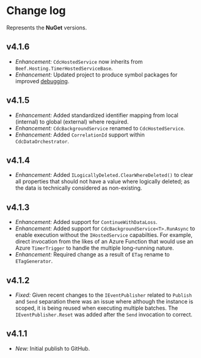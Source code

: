 ﻿# Change log

Represents the **NuGet** versions.

## v4.1.6
- *Enhancement:* `CdcHostedService` now inherits from `Beef.Hosting.TimerHostedServiceBase`.
- *Enhancement:* Updated project to produce symbol packages for improved [debugging](https://devblogs.microsoft.com/dotnet/improving-debug-time-productivity-with-source-link/).

## v4.1.5
- *Enhancement:* Added standardized identifier mapping from local (internal) to global (external) where required.
- *Enhancement:* `CdcBackgroundService` renamed to `CdcHostedService`.
- *Enhancement:* Added `CorrelationId` support within `CdcDataOrchestrator`.

## v4.1.4
- *Enhancement:* Added `ILogicallyDeleted.ClearWhereDeleted()` to clear all properties that should not have a value where logically deleted; as the data is technically considered as non-existing.

## v4.1.3
- *Enhancement:* Added support for `ContinueWithDataLoss`.
- *Enhancement:* Added support for `CdcBackgroundService<T>.RunAsync` to enable execution without the `IHostedService` capabilties. For example, direct invocation from the likes of an Azure Function that would use an Azure `TimerTrigger` to handle the multiple long-running nature.
- *Enhancement:* Required change as a result of `ETag` rename to `ETagGenerator`.

## v4.1.2
- *Fixed:* Given recent changes to the `IEventPublisher` related to `Publish` and `Send` separation there was an issue where although the instance is scoped, it is being reused when executing multiple batches. The `IEventPublisher.Reset` was added after the `Send` invocation to correct.

## v4.1.1
- *New:* Initial publish to GitHub.
